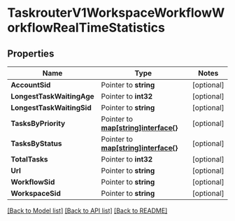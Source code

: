 # TaskrouterV1WorkspaceWorkflowWorkflowRealTimeStatistics

## Properties
Name | Type | Notes
------------ | ------------- | -------------
**AccountSid** | Pointer to **string** | [optional] 
**LongestTaskWaitingAge** | Pointer to **int32** | [optional] 
**LongestTaskWaitingSid** | Pointer to **string** | [optional] 
**TasksByPriority** | Pointer to [**map[string]interface{}**](.md) | [optional] 
**TasksByStatus** | Pointer to [**map[string]interface{}**](.md) | [optional] 
**TotalTasks** | Pointer to **int32** | [optional] 
**Url** | Pointer to **string** | [optional] 
**WorkflowSid** | Pointer to **string** | [optional] 
**WorkspaceSid** | Pointer to **string** | [optional] 

[[Back to Model list]](../README.md#documentation-for-models) [[Back to API list]](../README.md#documentation-for-api-endpoints) [[Back to README]](../README.md)


